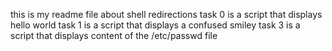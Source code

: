 this is my readme file about shell redirections
task 0 is a script that displays hello world
task 1 is a script that displays a confused smiley
task 3 is a script that displays content of the /etc/passwd file
